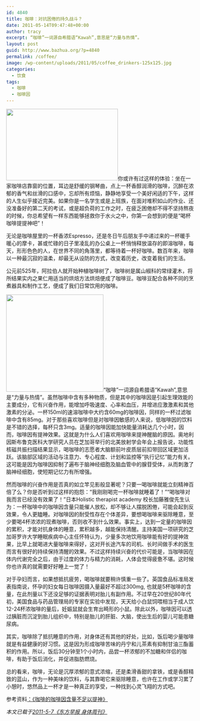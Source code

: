 ```yaml
---
id: 4840
title: 咖啡：对抗困倦的持久战斗？
date: 2011-05-14T09:47:48+00:00
author: tracy
excerpt: “咖啡”一词源自希腊语“Kawah”,意思是“力量与热情”。
layout: post
guid: http://www.bazhua.org/?p=4840
permalink: /coffee/
image: /wp-content/uploads/2011/05/coffee_drinkers-125x125.jpg
categories:
  - 饮食
tags:
  - 咖啡
  - 咖啡因
---
```

[<img class="alignright size-medium wp-image-4846" title="coffee_drinkers" src="/wp-content/uploads/2011/05/coffee_drinkers-300x192.jpg" alt="" width="300" height="192" srcset="/wp-content/uploads/2011/05/coffee_drinkers-300x192.jpg 300w, /wp-content/uploads/2011/05/coffee_drinkers-150x96.jpg 150w, /wp-content/uploads/2011/05/coffee_drinkers.jpg 500w" sizes="(max-width: 300px) 100vw, 300px" />](/wp-content/uploads/2011/05/coffee_drinkers.jpg)你或许有过这样的体验：坐在一家咖啡店靠窗的位置，耳边是舒缓的钢琴曲，点上一杯香醇润滑的咖啡，沉醉在浓郁的香气和丝滑的口感中，忘却所有烦恼，静静地享受一个美好闲适的下午，这样的人生似乎接近完美。如果你是一名学生或是上班族，在面对堆积如山的作业、还没准备好的第二天的考试，或是超负荷的工作之时，在疲乏困倦却不得不坚持熬夜的时候，你总希望有一样东西能够拯救你于水火之中，你第一会想到的便是“喝杯咖啡提提神吧”！

无论是咖啡屋里的一杯香浓Espresso，还是冬日午后朋友手中递过来的一杯暖手暖心的摩卡，甚或忙碌的日子里凌乱的办公桌上一杯悄悄释放温存的即溶咖啡，每天，形形色色的人，在世界不同的角落里，都等待着一杯好咖啡。数百年来，咖啡以一种最沉寂的温柔，却最无从设防的方式，改变着历史，改变着我们的生活。

公元前525年，阿拉伯人就开始种植咖啡树了，咖啡树是属山椒科的常绿灌木，将所结果实内之果仁用适当的烘焙方法烘焙便成了咖啡豆。咖啡豆配合各种不同的烹煮器具和制作工艺，便成了我们日常饮用的咖啡。

[<img class="alignleft size-full wp-image-4845" title="coffee" src="/wp-content/uploads/2011/05/coffee.jpg" alt="" width="261" height="261" srcset="/wp-content/uploads/2011/05/coffee.jpg 373w, /wp-content/uploads/2011/05/coffee-150x150.jpg 150w, /wp-content/uploads/2011/05/coffee-300x300.jpg 300w, /wp-content/uploads/2011/05/coffee-125x125.jpg 125w" sizes="(max-width: 261px) 100vw, 261px" />](/wp-content/uploads/2011/05/coffee.jpg)“咖啡”一词源自希腊语“Kawah”,意思是“力量与热情”。虽然咖啡中含有多种物质，但是其中的咖啡因是引起生理效能的主要成分，它有兴奋作用，能增加呼吸速度、心率和血压，并增进应激激素和其他激素的分泌。一杯150ml的速溶咖啡中大约含60mg的咖啡因，同样的一杯过滤咖啡中含有85mg。对于那些喜欢咖啡但是对咖啡因敏感的人来说，低咖啡因的饮料是不错的选择，每杯只含3mg。适量的咖啡因能加快能量消耗达几个小时，因而，咖啡因有提神效果。这就是为什么人们喜欢用咖啡来提神醒脑的原因。奥地利因斯布鲁克医科大学研究人员在芝加哥举行的北美放射学会年会上报告说，功能性核磁共振扫描结果显示，喝咖啡的志愿者大脑额前叶皮质层前扣带回区域更加活跃。该脑部区域的活动与注意力、专心程度、计划和监控等“执行记忆”能力有关。这可能是因为咖啡因抑制了遍布于脑神经细胞及脑血管中的腺苷受体，从而刺激了脑神经细胞，使短期记忆力有所增强。

然而咖啡的兴奋作用是否真的如立竿见影般显著呢？只要一喝咖啡就能立刻精神百倍了么？你是否听到过这样的抱怨：“我刚刚喝完一杯咖啡就睡着了！”“喝咖啡对我而言已经没有效果了！”日本Holistic therapist academy 校长加藤雅俊先生认为：一杯咖啡中的咖啡因含量只能催人放松，却不够让人摆脱困倦，可能会起到反效果，令人更瞌睡。对咖啡因的耐受性存在个体差异，要想喝咖啡来驱除睡意，至少要喝4杯浓浓的现煮咖啡，否则收不到什么效果。事实上，达到一定量的咖啡因的累积，才能对抗身体的睡意，累积越多，越能保持清醒。主持美国一项研究的芝加哥罗许大学睡眠疾病中心主任怀特认为，少量多次地饮用咖啡能有好的提神效果，比早上就喝进大量咖啡来得好，这对开长途汽车的司机、长时间做手术的医生而言有很好的持续保持清醒的效果。不过这样持续兴奋的代价可能是，当咖啡因在体内代谢完全之后，由于过度的体力与精力的消耗，人体会觉得疲惫不堪。这时候你也许真的就需要好好睡上一觉了！

对于孕妇而言，如果想抵抗疲劳，喝咖啡就要稍许慎重一些了。英国食品标准局发表指南说，怀孕的妇女每日咖啡因摄入量最好不超过300mg, 也就是5杯咖啡的含量，在此剂量以下还没足够的证据表明对胎儿有副作用。不过早在20世纪80年代初，美国食品与药品管理局的专家在实验中发现，天天给小白鼠饲喂相当于成人饮12-24杯浓咖啡的量后，妊娠鼠就会生育出畸形的小鼠。除此以外，咖啡因可以透过胰脏而沉淀到胎儿组织中，特别是胎儿的肝脏、大脑，使出生后的婴儿可能患糖尿病。

其实，咖啡除了抵抗睡意的作用，对身体还有其他的好处，比如，饭后喝少量咖啡就是有益健康的好习惯。这是因为形成咖啡苦味的丹宁和儿茶素有抑制甘油三酯蓄积的作用。所以，饭后30分钟至1个小时内，品尝一杯浓郁的不加糖和伴侣的咖啡，有助于饭后消化，并促进脂肪燃烧。

总的看来，咖啡，无论是沉厚浓郁的意式浓缩，还是柔滑香甜的拿铁，或是香醇精致的蓝山，作为一种美味的饮料，与其靠喝它来驱除睡意，也许在工作或学习累了小憩时，悠然品上一杯才是一种真正的享受，一种找到心灵飞翔的方式吧。

参考资料[：《咖啡的咖啡因含量不足以提神》](http://article.yeeyan.org/view/101577/179659)

_本文已载于[2011-5-7《东方早报 身体周刊》](http://www.dfdaily.com/html/8755/2011/5/7/601627.shtml)_
